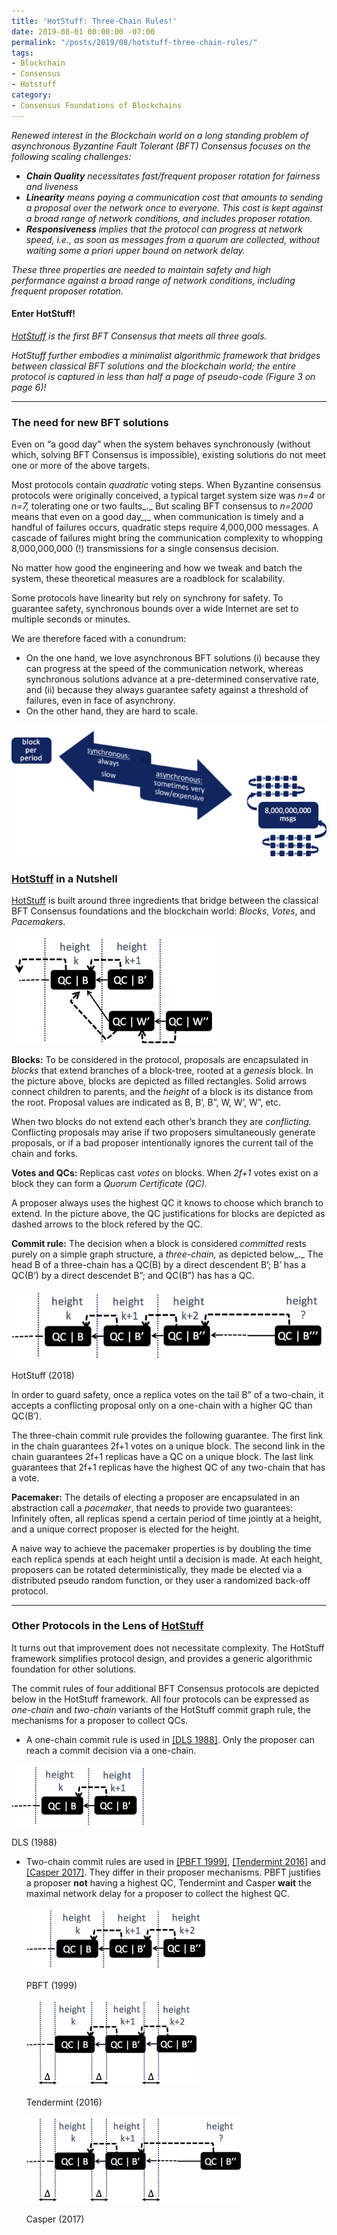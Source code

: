 ```yaml
---
title: 'HotStuff: Three-Chain Rules!'
date: 2019-08-01 00:00:00 -07:00
permalink: "/posts/2019/08/hotstuff-three-chain-rules/"
tags:
- Blockchain
- Consensus
- Hotstuff
category:
- Consensus Foundations of Blockchains
---
```


_Renewed interest in the Blockchain world on a long standing problem of asynchronous Byzantine Fault Tolerant (BFT) Consensus focuses on the following scaling challenges:_

-   _**Chain Quality**  necessitates fast/frequent proposer rotation for fairness and liveness_
-   _**Linearity**_ _means paying a communication cost that amounts to sending a proposal over the network once to everyone. This cost is kept against a broad range of network conditions, and includes proposer rotation._
-   _**Responsiveness** implies that the protocol can progress at network speed, i.e., as soon as messages from a quorum are collected, without waiting some a priori upper bound on network delay._

_These three properties are needed to maintain safety and high performance against a broad range of network conditions, including frequent proposer rotation._

#### Enter HotStuff!

_[HotStuff](https://arxiv.org/abs/1803.05069)  is the first BFT Consensus that meets all three goals._

_HotStuff further embodies a minimalist algorithmic framework that bridges between classical BFT solutions and the blockchain world; the entire protocol is captured in less than half a page of pseudo-code (Figure 3 on page 6)!_

----------

### The need for new BFT solutions

Even on “a good day” when the system behaves synchronously (without which, solving BFT Consensus is impossible), existing solutions do not meet one or more of the above targets.

Most protocols contain  _quadratic_ voting steps. When Byzantine consensus protocols were originally conceived, a typical target system size was _n=4_ or _n=7,_ tolerating one or two faults_._ But scaling  BFT consensus to _n=2000_ means that even on a good day_,_ when communication is timely and a handful of failures occurs, quadratic steps require 4,000,000 messages. A cascade of failures might bring the communication complexity to whopping 8,000,000,000 (!) transmissions for a single consensus decision.

No matter how good the engineering and how we tweak and batch the system, these theoretical measures are a roadblock for scalability.

Some protocols have linearity but rely on synchrony for safety. To guarantee safety, synchronous bounds over a wide Internet are set to multiple seconds or minutes.

We are therefore faced with a conundrum:

-   On the one hand, we love asynchronous BFT solutions (i) because they can progress at the speed of the communication network, whereas synchronous solutions advance at a pre-determined conservative rate, and (ii) because they always guarantee safety against a threshold of failures, even in face of asynchrony.
-   On the other hand, they are hard to scale.

![conundrum](/images/conundrum.png)

### [HotStuff](https://arxiv.org/abs/1803.05069)  in a Nutshell

[HotStuff](https://arxiv.org/abs/1803.05069)  is built around three ingredients that bridge between the classical BFT Consensus foundations and the blockchain world:  _Blocks_,  _Votes_, and  _Pacemakers_.

![branch](/images/branch.png)

**Blocks:**  To be considered in the protocol, proposals are encapsulated in _blocks_  that extend branches of a block-tree, rooted at a _genesis_ block. In the picture above, blocks are depicted as filled rectangles. Solid arrows connect children to parents, and the _height_ of a block is its distance from the root. Proposal values are indicated as B, B’, B”, W, W’, W”, etc.

When two blocks do not extend each other’s branch they are _conflicting._ Conflicting proposals may arise if two proposers simultaneously generate proposals, or if a bad proposer intentionally ignores the current tail of the chain and forks.

**Votes and QCs:**  Replicas cast  _votes_ on blocks. When _2f+1_  votes exist on a block they can form a  _Quorum Certificate (QC)._

A proposer always uses the highest QC it knows to choose which branch to extend. In the picture above, the QC justifications for blocks are depicted as dashed arrows to the block refered by the QC.

**Commit rule:** The decision when a block is considered  _committed_ rests purely on a simple graph structure, a  _three-chain,_ as depicted below_._ The head B of a three-chain has a QC(B) by a direct descendent B’; B’ has a QC(B’) by a direct descendet B”; and QC(B”) has has a QC.

![hs](/images/hs.png)

HotStuff (2018)

In order to guard safety, once a replica votes on the tail B” of a two-chain, it accepts a conflicting proposal only on a one-chain with a higher QC than QC(B’).

The three-chain commit rule provides the following guarantee. The first link in the chain guarantees 2f+1 votes on a unique block. The second link in the chain guarantees 2f+1 replicas have a QC on a unique block. The last link guarantees that 2f+1 replicas have the highest QC of any two-chain that has a vote.

**Pacemaker:** The details of electing a proposer are encapsulated in an abstraction call a  _pacemaker_, that needs to provide two guarantees: Infinitely often, all replicas spend a certain period of time jointly at a height, and a unique correct proposer is elected for the height.

A naive way to achieve the pacemaker properties is by doubling the time each replica spends at each height until a decision is made. At each height, proposers can be rotated deterministically, they made be elected via a distributed pseudo random function, or they user a randomized back-off protocol.

----------

### Other Protocols in the Lens of  [HotStuff](https://arxiv.org/abs/1803.05069)

It turns out that improvement does not necessitate complexity. The HotStuff framework simplifies protocol design, and provides a generic algorithmic foundation for other solutions.

The commit rules of four additional BFT Consensus protocols are depicted below in the HotStuff framework. All four protocols can be expressed as  _one-chain_  and  _two-chain_  variants of the HotStuff commit graph rule, the mechanisms for a proposer to collect QCs.

-   A one-chain commit rule is used in  [[DLS 1988]](https://dl.acm.org/citation.cfm?id=42283). Only the proposer can reach a commit decision via a one-chain.

![dls](/images/dls.png)

DLS (1988)

-   Two-chain commit rules are used in  [[PBFT 1999]](http://pmg.csail.mit.edu/papers/osdi99.pdf),  [[Tendermint 2016]](https://atrium.lib.uoguelph.ca/xmlui/handle/10214/9769)  and  [[Casper 2017]](http://arxiv.org/abs/1710.09437). They differ in their proposer mechanisms. PBFT justifies a proposer  **not** having a highest QC, Tendermint and Casper **wait** the maximal network delay for a proposer to collect the highest QC.
    
    ![pbft](/images/pbft.png)
    
    PBFT (1999)
    
    ![tndrmnt](/images/tndrmnt.png)
    
    Tendermint (2016)
    
    ![casper](/images/casper.png)
    
    Casper (2017)
